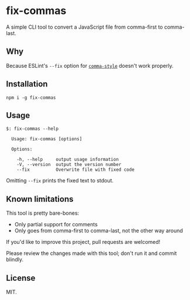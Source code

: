 # fix-commas

A simple CLI tool to convert a JavaScript file from comma-first to comma-last.

## Why

Because ESLint's `--fix` option for [`comma-style`](http://eslint.org/docs/rules/comma-style) doesn't work properly.

## Installation

```
npm i -g fix-commas
```

## Usage

```
$: fix-commas --help

  Usage: fix-commas [options]

  Options:

    -h, --help     output usage information
    -V, --version  output the version number
    --fix          Overwrite file with fixed code
```

Omitting `--fix` prints the fixed text to stdout.

## Known limitations

This tool is pretty bare-bones:

  * Only partial support for comments
  * Only goes from comma-first to comma-last, not the other way around

If you'd like to improve this project, pull requests are welcomed!

Please review the changes made with this tool; don't run it and commit blindly.

## License

MIT.
